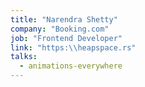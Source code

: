 ```yaml
---
title: "Narendra Shetty"
company: "Booking.com"
job: "Frontend Developer"
link: "https:\\heapspace.rs"
talks:
  - animations-everywhere
---
```

